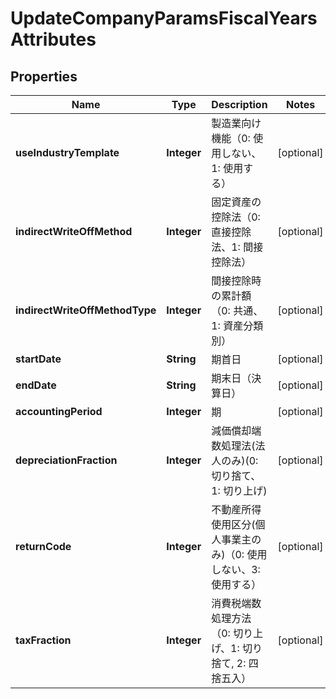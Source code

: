 

# UpdateCompanyParamsFiscalYearsAttributes

## Properties

Name | Type | Description | Notes
------------ | ------------- | ------------- | -------------
**useIndustryTemplate** | **Integer** | 製造業向け機能（0: 使用しない、1: 使用する） |  [optional]
**indirectWriteOffMethod** | **Integer** | 固定資産の控除法（0: 直接控除法、1: 間接控除法） |  [optional]
**indirectWriteOffMethodType** | **Integer** | 間接控除時の累計額（0: 共通、1: 資産分類別） |  [optional]
**startDate** | **String** | 期首日 |  [optional]
**endDate** | **String** | 期末日（決算日） |  [optional]
**accountingPeriod** | **Integer** | 期 |  [optional]
**depreciationFraction** | **Integer** | 減価償却端数処理法(法人のみ)(0: 切り捨て、1: 切り上げ) |  [optional]
**returnCode** | **Integer** | 不動産所得使用区分(個人事業主のみ)（0: 使用しない、3: 使用する） |  [optional]
**taxFraction** | **Integer** | 消費税端数処理方法（0: 切り上げ、1: 切り捨て, 2: 四捨五入） |  [optional]



